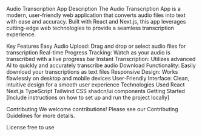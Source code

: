 Audio Transcription App
Description
The Audio Transcription App is a modern, user-friendly web application that converts audio files into text with ease and accuracy. Built with React and Next.js, this app leverages cutting-edge web technologies to provide a seamless transcription experience.

Key Features
Easy Audio Upload: Drag and drop or select audio files for transcription
Real-time Progress Tracking: Watch as your audio is transcribed with a live progress bar
Instant Transcription: Utilizes advanced AI to quickly and accurately transcribe audio
Download Functionality: Easily download your transcriptions as text files
Responsive Design: Works flawlessly on desktop and mobile devices
User-Friendly Interface: Clean, intuitive design for a smooth user experience
Technologies Used
React
Next.js
TypeScript
Tailwind CSS
shadcn/ui components
Getting Started
[Include instructions on how to set up and run the project locally]

Contributing
We welcome contributions! Please see our Contributing Guidelines for more details.

License
free to use

